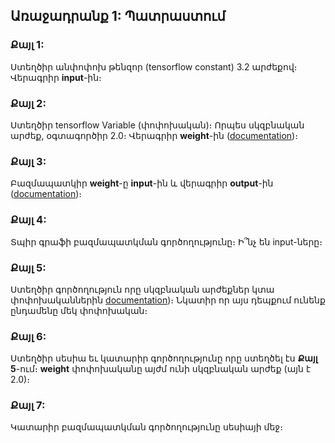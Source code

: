 ## Առաջադրանք 1: Պատրաստում

### Քայլ 1:
Ստեղծիր անփոփոխ թենզոր (tensorflow constant) 3.2 արժեքով։ Վերագրիր **input**-ին։

### Քայլ 2:
Ստեղծիր tensorflow Variable (փոփոխական)։ Որպես սկզբնական արժեք, օգտագործիր 2.0։ Վերագրիր **weight**-ին ([documentation](https://www.tensorflow.org/api_docs/python/tf/Variable))։

### Քայլ 3:
Բազմապատկիր **weight**-ը **input**-ին և վերագրիր **output**-ին ([documentation](https://www.tensorflow.org/api_docs/python/tf/multiply))։

### Քայլ 4:
Տպիր գրաֆի բազմապատկման գործողությունը։ Ի՞նչ են input-ները։

### Քայլ 5:
Ստեղծիր գործողություն որը սկզբնական արժեքներ կտա փոփոխականներին [documentation](https://www.tensorflow.org/api_docs/python/tf/global_variables_initializer))։ Նկատիր որ այս դեպքում ունենք ընդամենը մեկ փոփոխական։

### Քայլ 6:
Ստեղծիր սեսիա եւ կատարիր գործողությունը որը ստեղծել էս **Քայլ 5**-ում։ **weight** փոփոխականը այժմ ունի սկզբնական արժեք (այն է 2.0)։

### Քայլ 7:
Կատարիր բազմապատկման գործողությունը սեսիայի մեջ։